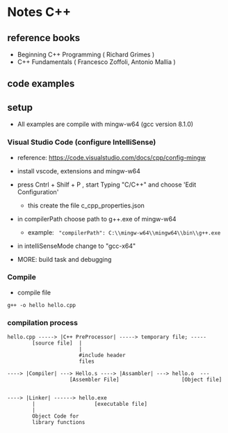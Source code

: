 Notes C++
=================

## reference books

*  Beginning C++ Programming ( Richard Grimes )
*  C++ Fundamentals  ( Francesco Zoffoli, Antonio Mallia )


## code examples


## setup

* All examples are compile with mingw-w64  (gcc version 8.1.0)

### Visual Studio Code (configure IntelliSense)

* reference:  https://code.visualstudio.com/docs/cpp/config-mingw

* install vscode, extensions and mingw-w64
* press Cntrl + Shilf + P , start Typing "C/C++" and choose 'Edit Configuration'
    * this create the file c_cpp_properties.json
* in compilerPath choose path to g++.exe of mingw-w64
    * example: ` "compilerPath": C:\\mingw-w64\\mingw64\\bin\\g++.exe`
* in intelliSenseMode change to "gcc-x64"
* MORE: build task and debugging

### Compile

* compile file

```
g++ -o hello hello.cpp
```

### compilation process

```
hello.cpp -----> |C++ PreProcessor| -----> temporary file; -----
        [source file]  |
                       |
                       #include header 
                       files

----> |Compiler| ---> Hello.s ----> |Assambler| ---> hello.o  ---
                    [Assembler File]                    [Object file]


----> |Linker| ------> hello.exe
        |                   [executable file]
        |
        Object Code for 
        library functions

```
